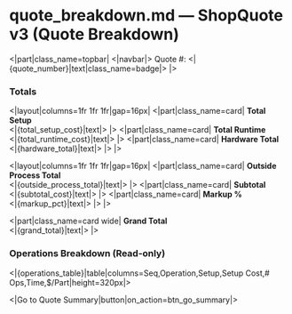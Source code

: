 # quote_breakdown.md — ShopQuote v3 (Quote Breakdown)

<|part|class_name=topbar|
<|navbar|>   Quote #: <|{quote_number}|text|class_name=badge|>
|>

### Totals
<|layout|columns=1fr 1fr 1fr|gap=16px|
<|part|class_name=card|
**Total Setup**  
<|{total_setup_cost}|text|>
|>
<|part|class_name=card|
**Total Runtime**  
<|{total_runtime_cost}|text|>
|>
<|part|class_name=card|
**Hardware Total**  
<|{hardware_total}|text|>
|>
|>

<|layout|columns=1fr 1fr 1fr|gap=16px|
<|part|class_name=card|
**Outside Process Total**  
<|{outside_process_total}|text|>
|>
<|part|class_name=card|
**Subtotal**  
<|{subtotal_cost}|text|>
|>
<|part|class_name=card|
**Markup %**  
<|{markup_pct}|text|>
|>
|>

<|part|class_name=card wide|
**Grand Total**  
<|{grand_total}|text|>
|>

### Operations Breakdown (Read-only)
<|{operations_table}|table|columns=Seq,Operation,Setup,Setup Cost,# Ops,Time,$/Part|height=320px|>

<|Go to Quote Summary|button|on_action=btn_go_summary|>

<style>
.topbar { position: sticky; top: 0; z-index: 40; }
.badge { padding: 4px 8px; border-radius: 8px; background: #eef; }
.card { padding: 12px; border: 1px solid #ddd; border-radius: 12px; }
.card.wide { grid-column: 1 / -1; }
</style>
